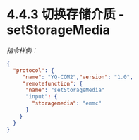 # 4.4.3    切换存储介质  - setStorageMedia

 *指令样例：*

```json
{
  "protocol": {
     "name": "YQ-COM2","version": "1.0",
     "remotefunction": {
      "name": "setStorageMedia"
      "input": {
        "storagemedia": "emmc"
      }
    }
  }
}
```

